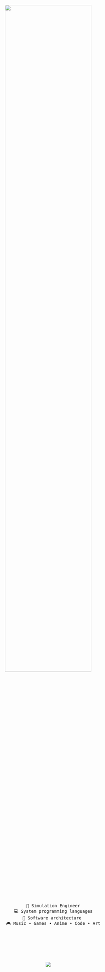 <div align="center">
<!-- <img src="https://github.com/innng/innng/assets/26755058/5e0ce0fb-c544-4f8c-a307-5849165746d0" width="25%" align="right" /> -->
<img src="https://readme-typing-svg.demolab.com?font=Josefin+Sans&weight=900&size=30&pause=1000&color=F70000&center=true&vCenter=true&random=true&width=435&lines=Whereas+the+folly+of+kings+and+the+arrogance+of+heroes+have+sown+ruin" width="75%" />
<br><br>
<pre>
    💼 Simulation Engineer
    💻 System programming languages
    📖 Software architecture 
    🎮 Music • Games • Anime • Code • Art
</pre>
<br><br>
<!-- <img src="https://raw.githubusercontent.com/innng/innng/master/assets/kyubey.gif" height="40" /> -->
<br><br><br>
    
[![](https://img.shields.io/badge/linkedin-0a66c2)](https://www.linkedin.com/in/fadel-achmad-assegaf/)
</div>
